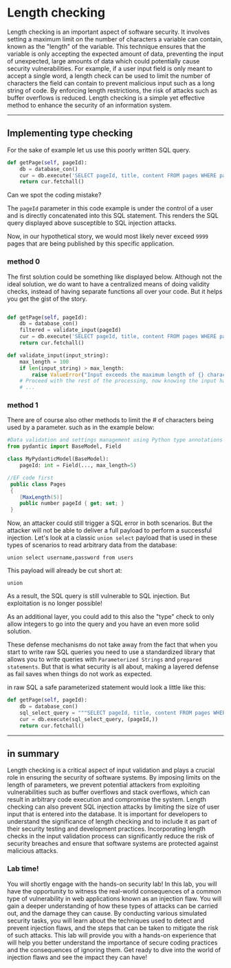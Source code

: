 # Length checking

Length checking is an important aspect of software security. It involves setting a maximum limit on the number of characters a variable can contain, known as the "length" of the variable. This technique ensures that the variable is only accepting the expected amount of data, preventing the input of unexpected, large amounts of data which could potentially cause security vulnerabilities. For example, if a user input field is only meant to accept a single word, a length check can be used to limit the number of characters the field can contain to prevent malicious input such as a long string of code. By enforcing length restrictions, the risk of attacks such as buffer overflows is reduced. Length checking is a simple yet effective method to enhance the security of an information system.

---

## Implementing type checking

For the sake of example let us use this poorly written SQL query.

```python    
def getPage(self, pageId):
    db = database_con()
    cur = db.execute('SELECT pageId, title, content FROM pages WHERE pageId='+pageId)
    return cur.fetchall()
```

Can we spot the coding mistake?

The ```pageId``` parameter in this code example is under the control of a user and is directly
concatenated into this SQL statement. This renders the SQL query displayed above susceptible to SQL injection attacks.

Now, in our hypothetical story, we would most likely never exceed `9999` pages that are being published
by this specific application. 

### method 0

The first solution could be something like displayed below. Although not the ideal solution, we do want to have a centralized means of doing validity checks, instead of having separate functions all over your code. But it helps you get the gist of the story.

```python

def getPage(self, pageId):
    db = database_con()
    filtered = validate_input(pageId)
    cur = db.execute('SELECT pageId, title, content FROM pages WHERE pageId='+filtered)
    return cur.fetchall()

def validate_input(input_string):
    max_length = 100
    if len(input_string) > max_length:
        raise ValueError("Input exceeds the maximum length of {} characters".format(max_length))
    # Proceed with the rest of the processing, now knowing the input has a valid length
    # ...

```

### method 1
There are of course also other methods to limit the # of characters being used by a parameter.
such as in the example below:

```python
#Data validation and settings management using Python type annotations
from pydantic import BaseModel, Field 

class MyPydanticModel(BaseModel):
    pageId: int = Field(..., max_length=5)
```

```c#
//EF code first
 public class Pages
 {
    [MaxLength(5)] 
    public number pageId { get; set; }
 }
```

Now, an attacker could still trigger a SQL error in both scenarios. But the attacker will not be able to deliver a full payload to perform a successful injection. Let's look at a classic ```union select``` payload
that is used in these types of scenarios to read arbitrary data from the database:

```union select username,password from users```

This payload will already be cut short at: 

```union```

As a result, the SQL query is still vulnerable to SQL injection. But exploitation is no longer possible!

As an additional layer, you could add to this also the "type" check to only allow integers
to go into the query and you have an even more solid solution.

These defense mechanisms do not take away from the fact that when you start to write raw
SQL queries you need to use a standardized library that allows you to write queries with
```Parameterized Strings``` and ```prepared statements```. But that is what security is all about, making a layered defense as fail saves when things do not work as expected.

in raw SQL a safe parameterized statement would look a little like this:
```python
def getPage(self, pageId):
    db = database_con()
    sql_select_query = """SELECT pageId, title, content FROM pages WHERE pageId=?"""
    cur = db.execute(sql_select_query, (pageId,))
    return cur.fetchall()
```
---
## in summary

Length checking is a critical aspect of input validation and plays a crucial role in ensuring the security of software systems. By imposing limits on the length of parameters, we prevent potential attackers from exploiting vulnerabilities such as buffer overflows and stack overflows, which can result in arbitrary code execution and compromise the system. Length checking can also prevent SQL injection attacks by limiting the size of user input that is entered into the database. It is important for developers to understand the significance of length checking and to include it as part of their security testing and development practices. Incorporating length checks in the input validation process can significantly reduce the risk of security breaches and ensure that software systems are protected against malicious attacks.

### Lab time!

You will shortly engage with the hands-on security lab! In this lab, you will have the opportunity to witness the real-world consequences of a common type of vulnerability in web applications known as an injection flaw. You will gain a deeper understanding of how these types of attacks can be carried out, and the damage they can cause. By conducting various simulated security tasks, you will learn about the techniques used to detect and prevent injection flaws, and the steps that can be taken to mitigate the risk of such attacks. This lab will provide you with a hands-on experience that will help you better understand the importance of secure coding practices and the consequences of ignoring them. Get ready to dive into the world of injection flaws and see the impact they can have!